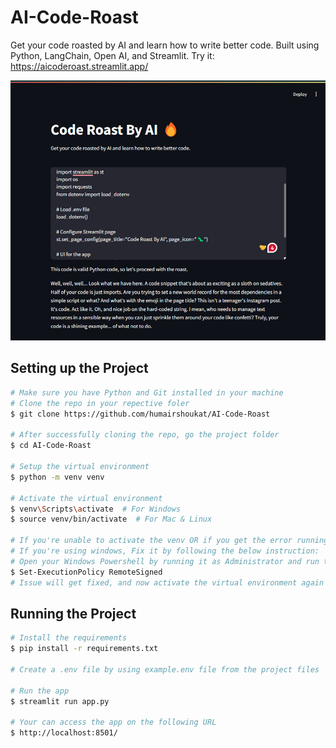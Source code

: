 # AI-Code-Roast
Get your code roasted by AI and learn how to write better code. Built using Python, LangChain, Open AI, and Streamlit. Try it: https://aicoderoast.streamlit.app/

![alt text](image.png)

## Setting up the Project

```bash
# Make sure you have Python and Git installed in your machine
# Clone the repo in your repective foler
$ git clone https://github.com/humairshoukat/AI-Code-Roast

# After successfully cloning the repo, go the project folder
$ cd AI-Code-Roast

# Setup the virtual environment
$ python -m venv venv

# Activate the virtual environment
$ venv\Scripts\activate  # For Windows
$ source venv/bin/activate  # For Mac & Linux

# If you're unable to activate the venv OR if you get the error running/execution scripts are disabled,
# If you're using windows, Fix it by following the below instruction:
# Open your Windows Powershell by running it as Administrator and run the following command and enter 'Y':
$ Set-ExecutionPolicy RemoteSigned
# Issue will get fixed, and now activate the virtual environment again and follow the next instructions.

```

## Running the Project

```bash
# Install the requirements
$ pip install -r requirements.txt

# Create a .env file by using example.env file from the project files

# Run the app
$ streamlit run app.py

# Your can access the app on the following URL
$ http://localhost:8501/

```
